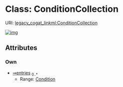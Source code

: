 
# Class: ConditionCollection



URI: [legacy_cogat_linkml:ConditionCollection](https://w3id.org/rwblair/legacy-cogat-linkml/ConditionCollection)


[![img](https://yuml.me/diagram/nofunky;dir:TB/class/[Condition]<entries%200..*-++[ConditionCollection],[Condition])](https://yuml.me/diagram/nofunky;dir:TB/class/[Condition]<entries%200..*-++[ConditionCollection],[Condition])

## Attributes


### Own

 * [➞entries](conditionCollection__entries.md)  <sub>0..\*</sub>
     * Range: [Condition](Condition.md)
